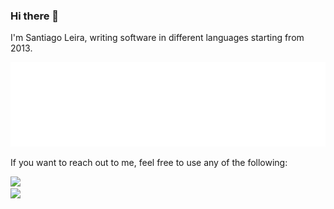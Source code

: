 ### Hi there 👋

I'm Santiago Leira, writing software in different languages starting from 2013.

<picture>
  <img src="/github-metrics.svg" alt="Metrics">
</picture>


If you want to reach out to me, feel free to use any of the following:

<a href="mailto:santiagoleira10@gmail.com">
  <img src="https://img.shields.io/badge/Gmail-D14836?style=for-the-badge&logo=gmail&logoColor=white"/>
<a/><br>
<a href="https://www.linkedin.com/in/santiago-leira-03b62a111/">
  <img src="https://img.shields.io/badge/LinkedIn-0077B5?style=for-the-badge&logo=linkedin&logoColor=white"/>
<a/><br>
